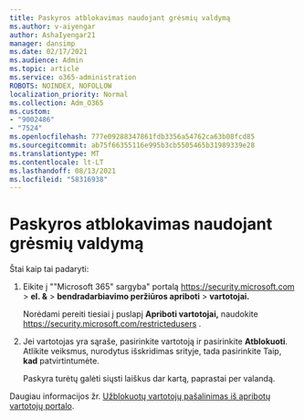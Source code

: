 ```yaml
---
title: Paskyros atblokavimas naudojant grėsmių valdymą
ms.author: v-aiyengar
author: AshaIyengar21
manager: dansimp
ms.date: 02/17/2021
ms.audience: Admin
ms.topic: article
ms.service: o365-administration
ROBOTS: NOINDEX, NOFOLLOW
localization_priority: Normal
ms.collection: Adm_O365
ms.custom:
- "9002486"
- "7524"
ms.openlocfilehash: 777e09288347861fdb3356a54762ca63b08fcd85
ms.sourcegitcommit: ab75f66355116e995b3cb5505465b31989339e28
ms.translationtype: MT
ms.contentlocale: lt-LT
ms.lasthandoff: 08/13/2021
ms.locfileid: "58316938"
---
```

# <a name="unblock-an-account-by-using-threat-management"></a>Paskyros atblokavimas naudojant grėsmių valdymą

Štai kaip tai padaryti:

1. Eikite į ""Microsoft 365" sargyba" portalą <https://security.microsoft.com> \> **el. &** \> **bendradarbiavimo peržiūros apriboti** \> **vartotojai.**

   Norėdami pereiti tiesiai į puslapį **Apriboti vartotojai,** naudokite <https://security.microsoft.com/restrictedusers> .

2. Jei vartotojas yra sąraše, pasirinkite vartotoją ir pasirinkite **Atblokuoti**. Atlikite veiksmus, nurodytus išskridimas srityje, tada pasirinkite Taip, **kad** patvirtintumėte.

   Paskyra turėtų galėti siųsti laiškus dar kartą, paprastai per valandą.

Daugiau informacijos žr. [Užblokuotų vartotojų pašalinimas iš apribotų vartotojų portalo](https://docs.microsoft.com/microsoft-365/security/office-365-security/removing-user-from-restricted-users-portal-after-spam).
